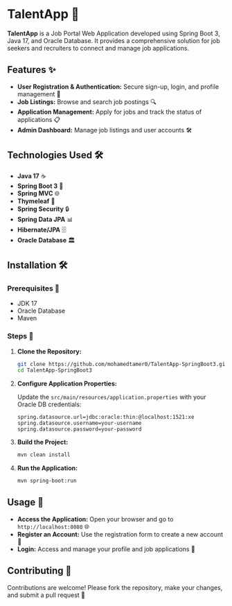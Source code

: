 # TalentApp 🚀

**TalentApp** is a Job Portal Web Application developed using Spring Boot 3, Java 17, and Oracle Database. It provides a comprehensive solution for job seekers and recruiters to connect and manage job applications.

## Features ✨

- **User Registration & Authentication:** Secure sign-up, login, and profile management 🔐
- **Job Listings:** Browse and search job postings 🔍
- **Application Management:** Apply for jobs and track the status of applications 📋
- **Admin Dashboard:** Manage job listings and user accounts 🛠️

## Technologies Used 🛠️

- **Java 17** ☕
- **Spring Boot 3** 🌟
- **Spring MVC** 🌐
- **Thymeleaf** 🧩
- **Spring Security** 🔒
- **Spring Data JPA** 📊
- **Hibernate/JPA** 🗄️
- **Oracle Database** 🏛️

## Installation 🛠️

### Prerequisites 🚧

- JDK 17
- Oracle Database
- Maven

### Steps 📝

1. **Clone the Repository:**

   ```bash
   git clone https://github.com/mohamedtamer0/TalentApp-SpringBoot3.git
   cd TalentApp-SpringBoot3
   ```

2. **Configure Application Properties:**

   Update the `src/main/resources/application.properties` with your Oracle DB credentials:

   ```properties
   spring.datasource.url=jdbc:oracle:thin:@localhost:1521:xe
   spring.datasource.username=your-username
   spring.datasource.password=your-password
   ```

3. **Build the Project:**

   ```bash
   mvn clean install
   ```

4. **Run the Application:**

   ```bash
   mvn spring-boot:run
   ```

## Usage 🚀

- **Access the Application:** Open your browser and go to `http://localhost:8080` 🌐
- **Register an Account:** Use the registration form to create a new account 📝
- **Login:** Access and manage your profile and job applications 🔑

## Contributing 🤝

Contributions are welcome! Please fork the repository, make your changes, and submit a pull request 🔄
